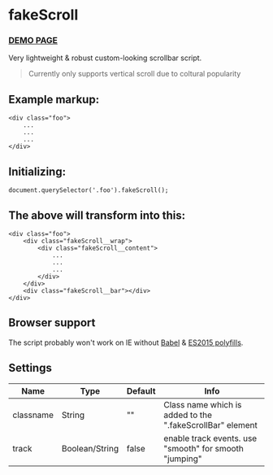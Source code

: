 fakeScroll
========

### [DEMO PAGE](http://yaireo.github.io/fakescroll)

Very lightweight & robust custom-looking scrollbar script.

> Currently only supports vertical scroll due to coltural popularity

## Example markup:

    <div class="foo">
        ...
        ...
        ...
    </div>

## Initializing:

    document.querySelector('.foo').fakeScroll();

## The above will transform into this:

    <div class="foo">
        <div class="fakeScroll__wrap">
            <div class="fakeScroll__content">
                ...
                ...
                ...
            </div>
        </div>
        <div class="fakeScroll__bar"></div>
    </div>

## Browser support

The script probably won't work on IE without [Babel](https://babeljs.io/docs/en/babel-cli) & [ES2015 polyfills](https://github.com/paulmillr/es6-shim).


## Settings

Name                | Type            | Default     | Info
------------------- | ----------      | ----------- | --------------------------------------------------------------------------
classname           | String          | ""          | Class name which is added to the ".fakeScrollBar" element
track               | Boolean/String  | false       | enable track events. use "smooth" for smooth "jumping"